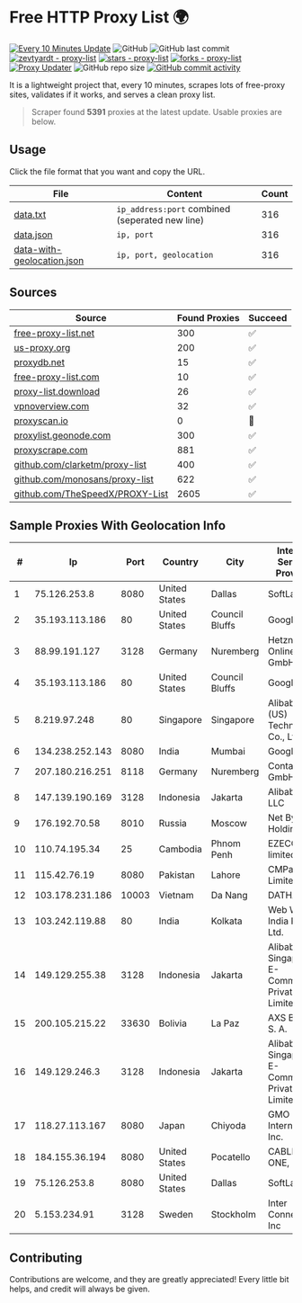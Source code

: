 
# Free HTTP Proxy List 🌍

[![Every 10 Minutes Update](https://github.com/mertguvencli/http-proxy-list/actions/workflows/main.yml/badge.svg?branch=main)](https://github.com/mertguvencli/http-proxy-list/actions/workflows/main.yml)
![GitHub](https://img.shields.io/github/license/mertguvencli/http-proxy-list)
![GitHub last commit](https://img.shields.io/github/last-commit/mertguvencli/http-proxy-list)
[![zevtyardt - proxy-list](https://img.shields.io/static/v1?label=zevtyardt&message=proxy-list&color=blue&logo=github)](https://github.com/zevtyardt/proxy-list "Go to GitHub repo")
[![stars - proxy-list](https://img.shields.io/github/stars/zevtyardt/proxy-list?style=social)](https://github.com/zevtyardt/proxy-list)
[![forks - proxy-list](https://img.shields.io/github/forks/zevtyardt/proxy-list?style=social)](https://github.com/zevtyardt/proxy-list)
[![Proxy Updater](https://github.com/zevtyardt/proxy-list/workflows/Proxy%20Updater/badge.svg)](https://github.com/zevtyardt/proxy-list/actions?query=workflow:"Proxy+Updater")
![GitHub repo size](https://img.shields.io/github/repo-size/zevtyardt/proxy-list)
[![GitHub commit activity](https://img.shields.io/github/commit-activity/m/zevtyardt/proxy-list?logo=commits)](https://github.com/zevtyardt/proxy-list/commits/main)

It is a lightweight project that, every 10 minutes, scrapes lots of free-proxy sites, validates if it works, and serves a clean proxy list.

> Scraper found **5391** proxies at the latest update. Usable proxies are below.

## Usage

Click the file format that you want and copy the URL.

|File|Content|Count|
|----|-------|-----|
|[data.txt](https://raw.githubusercontent.com/mertguvencli/http-proxy-list/main/proxy-list/data.txt)|`ip_address:port` combined (seperated new line)|316|
|[data.json](https://raw.githubusercontent.com/mertguvencli/http-proxy-list/main/proxy-list/data.json)|`ip, port`|316|
|[data-with-geolocation.json](https://raw.githubusercontent.com/mertguvencli/http-proxy-list/main/proxy-list/data-with-geolocation.json)|`ip, port, geolocation`|316|

## Sources

|Source|Found Proxies|Succeed|
|------|-------------|-------|
|[free-proxy-list.net](https://free-proxy-list.net)|300|✅|
|[us-proxy.org](https://www.us-proxy.org)|200|✅|
|[proxydb.net](http://proxydb.net)|15|✅|
|[free-proxy-list.com](https://free-proxy-list.com/?page=&port=&type%5B%5D=http&type%5B%5D=https&up_time=0&search=Search)|10|✅|
|[proxy-list.download](https://www.proxy-list.download/HTTP)|26|✅|
|[vpnoverview.com](https://vpnoverview.com/privacy/anonymous-browsing/free-proxy-servers)|32|✅|
|[proxyscan.io](https://www.proxyscan.io)|0|🚫|
|[proxylist.geonode.com](https://proxylist.geonode.com/api/proxy-list?limit=300&page=1&sort_by=lastChecked&sort_type=desc&protocols=http,https)|300|✅|
|[proxyscrape.com](https://api.proxyscrape.com/v2/?request=displayproxies&protocol=http&timeout=10000&country=all&ssl=all&anonymity=all)|881|✅|
|[github.com/clarketm/proxy-list](https://raw.githubusercontent.com/clarketm/proxy-list/master/proxy-list-raw.txt)|400|✅|
|[github.com/monosans/proxy-list](https://raw.githubusercontent.com/monosans/proxy-list/main/proxies/http.txt)|622|✅|
|[github.com/TheSpeedX/PROXY-List](https://raw.githubusercontent.com/TheSpeedX/PROXY-List/master/http.txt)|2605|✅|


## Sample Proxies With Geolocation Info

|#|Ip|Port|Country|City|Internet Service Provider|
|-|--|----|-------|----|-------------------------|
|1|75.126.253.8|8080|United States|Dallas|SoftLayer|
|2|35.193.113.186|80|United States|Council Bluffs|Google LLC|
|3|88.99.191.127|3128|Germany|Nuremberg|Hetzner Online GmbH|
|4|35.193.113.186|80|United States|Council Bluffs|Google LLC|
|5|8.219.97.248|80|Singapore|Singapore|Alibaba (US) Technology Co., Ltd.|
|6|134.238.252.143|8080|India|Mumbai|Google LLC|
|7|207.180.216.251|8118|Germany|Nuremberg|Contabo GmbH|
|8|147.139.190.169|3128|Indonesia|Jakarta|Alibaba.com LLC|
|9|176.192.70.58|8010|Russia|Moscow|Net By Net Holding LLC|
|10|110.74.195.34|25|Cambodia|Phnom Penh|EZECOM limited|
|11|115.42.76.19|8080|Pakistan|Lahore|CMPak Limited|
|12|103.178.231.186|10003|Vietnam|Da Nang|DATHANH|
|13|103.242.119.88|80|India|Kolkata|Web Werks India Pvt. Ltd.|
|14|149.129.255.38|3128|Indonesia|Jakarta|Alibaba.com Singapore E-Commerce Private Limited|
|15|200.105.215.22|33630|Bolivia|La Paz|AXS Bolivia S. A.|
|16|149.129.246.3|3128|Indonesia|Jakarta|Alibaba.com Singapore E-Commerce Private Limited|
|17|118.27.113.167|8080|Japan|Chiyoda|GMO Internet, Inc.|
|18|184.155.36.194|8080|United States|Pocatello|CABLE ONE, INC.|
|19|75.126.253.8|8080|United States|Dallas|SoftLayer|
|20|5.153.234.91|3128|Sweden|Stockholm|Inter Connects Inc|



## Contributing

Contributions are welcome, and they are greatly appreciated! Every
little bit helps, and credit will always be given.

